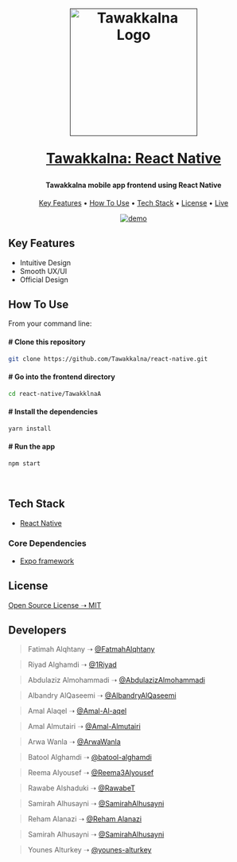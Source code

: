 <h1 align="center">
<a href=""><img src="https://raw.githubusercontent.com/Tawakkalna/react-native/main/TawakklnaA/assets/logo.png" alt="Tawakkalna Logo" width="256"/></a>
</br>

<a href="#">Tawakkalna: React Native</a>

</h1>
<h4 align="center">Tawakkalna mobile app frontend using React Native</h4>

<p align="center">
  <a href="#key-features">Key Features</a> •
  <a href="#how-to-use">How To Use</a> •
  <a href="#tech-stack">Tech Stack</a> •
  <a href="#license">License</a> •
  <a href="">Live</a>
</p>

<p align="center">
  <a href=""><img src="https://i.stack.imgur.com/y9DpT.jpg" alt="demo"/></a>
</p>

<div id="key-features">

## Key Features

- Intuitive Design
- Smooth UX/UI
- Official Design

</div>

<div id="how-to-use">

## How To Use

From your command line:

#### # Clone this repository

```bash
git clone https://github.com/Tawakkalna/react-native.git
```

#### # Go into the frontend directory

```bash
cd react-native/TawakklnaA
```

#### # Install the dependencies

```bash
yarn install
```

#### # Run the app

```bash
npm start
```

</div>

<br/>

<div id="tech-stack">

## Tech Stack

- [React Native](https://reactnative.dev/docs/getting-started)

### Core Dependencies

- [Expo framework](https://docs.expo.dev/index.html)

</div>

<div id="license">

## License

[Open Source License ➝ MIT](https://github.com/Tawakkalna/react-native/blob/main/LICENSE.md)

</div>

## Developers


> Fatimah Alqhtany ➝ [@FatmahAlqhtany](https://github.com/FatmahAlqhtany)

> Riyad Alghamdi ➝ [@1Riyad](https://github.com/1Riyad)

> Abdulaziz Almohammadi ➝ [@AbdulazizAlmohammadi](https://github.com/AbdulazizAlmohammadi)

> Albandry AlQaseemi ➝ [@AlbandryAlQaseemi](https://github.com/AlbandryAlQaseemi)

> Amal Alaqel ➝ [@Amal-Al-aqel](https://github.com/Amal-Al-aqel)

> Amal Almutairi ➝ [@Amal-Almutairi](https://github.com/Amal-Almutairi)

> Arwa Wanla ➝ [@ArwaWanla](https://github.com/ArwaWanla)

> Batool Alghamdi ➝ [@batool-alghamdi](https://github.com/batool-alghamdi)

> Reema Alyousef ➝ [@Reema3Alyousef](https://github.com/Reema3Alyousef)

> Rawabe Alshaduki ➝ [@RawabeT](https://github.com/RawabeT)

> Samirah Alhusayni ➝ [@SamirahAlhusayni](https://github.com/SamirahAlhusayni)

> Reham Alanazi ➝ [@Reham Alanazi]()

> Samirah Alhusayni ➝ [@SamirahAlhusayni](https://github.com/SamirahAlhusayni)

> Younes Alturkey ➝ [@younes-alturkey](https://github.com/younes-alturkey)

</div>
